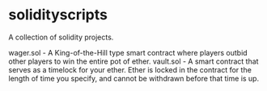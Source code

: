 # solidityscripts
A collection of solidity projects.

wager.sol - A King-of-the-Hill type smart contract where players outbid other players to win the entire pot of ether.
vault.sol - A smart contract that serves as a timelock for your ether. Ether is locked in the contract for the length of time you specify, and cannot be withdrawn before that time is up.
